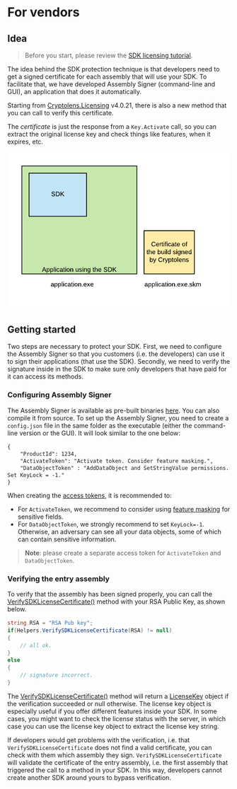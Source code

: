 # For vendors

## Idea

> Before you start, please review the [SDK licensing tutorial](https://help.cryptolens.io/licensing-models/sdk-licensing).

The idea behind the SDK protection technique is that developers need to get a signed
certificate for each assembly that will use your SDK. To facilitate that, we have developed Assembly Signer (command-line and GUI), an application that does it automatically. 

Starting from [Cryptolens.Licensing](https://github.com/cryptolens/cryptolens-dotnet) v4.0.21, there is also a new method that you can call to verify this certificate.

The *certificate* is just the response from a `Key.Activate` call, so you can extract the original license key and check things like features, when it expires, etc.

![](/Images/sdk-ex.png)

## Getting started

Two steps are necessary to protect your SDK. First, we need to configure the Assembly Signer so that you customers (i.e. the developers) can use it to sign their applications (that use the SDK). Secondly, we need to verify the signature inside in the SDK to make sure only developers that have paid for it can access its methods.

### Configuring Assembly Signer
The Assembly Signer is available as pre-built binaries [here](https://github.com/Cryptolens/sdk-licensing/releases). You can also compile it from source. To set up the Assembly Signer, you need to create a `config.json` file in the same folder as the executable (either the command-line version or the GUI). It will look similar to the one below:

```
{
    "ProductId": 1234,
    "ActivateToken": "Activate token. Consider feature masking.",
    "DataObjectToken" : "AddDataObject and SetStringValue permissions. Set KeyLock = -1."
}
```

When creating the [access tokens](https://app.cryptolens.io/User/AccessToken#/), it is recommended to:

* For `ActivateToken`, we recommend to consider using [feature masking](https://help.cryptolens.io/licensing-models/sdk-licensing#privacy) for sensitive fields.
* For `DataObjectToken`, we strongly recommend to set `KeyLock=-1`. Otherwise, an adversary can see all your data objects, some of which can contain sensitive information.

> **Note**: please create a separate access token for `ActivateToken` and `DataObjectToken`.

### Verifying the entry assembly
To verify that the assembly has been signed properly, you can call the [VerifySDKLicenseCertificate()](https://help.cryptolens.io/api/dotnet/api/SKM.V3.Methods.Helpers.html#SKM_V3_Methods_Helpers_VerifySDKLicenseCertificate_System_String_) method with your RSA Public Key, as shown below.

```cs
string RSA = "RSA Pub key";
if(Helpers.VerifySDKLicenseCertificate(RSA) != null)
{
    // all ok.
}
else 
{
    // signature incorrect.
}
```

The [VerifySDKLicenseCertificate()](https://help.cryptolens.io/api/dotnet/api/SKM.V3.Methods.Helpers.html#SKM_V3_Methods_Helpers_VerifySDKLicenseCertificate_System_String_) method will return a [LicenseKey](https://help.cryptolens.io/api/dotnet/api/SKM.V3.LicenseKey.html) object if the verification succeeded or null otherwise. The license key object is especially useful if you offer different features inside your SDK. In some cases, you might want to check the license status with the server, in which case you can use the license key object to extract the license key string.

If developers would get problems with the verification, i.e. that `VerifySDKLicenseCertificate` does not find a valid certificate, you can check with them which assembly they sign. `VerifySDKLicenseCertificate` will validate the certificate of the entry assembly, i.e. the first assembly that triggered the call to a method in your SDK. In this way, developers cannot create another SDK around yours to bypass verification.